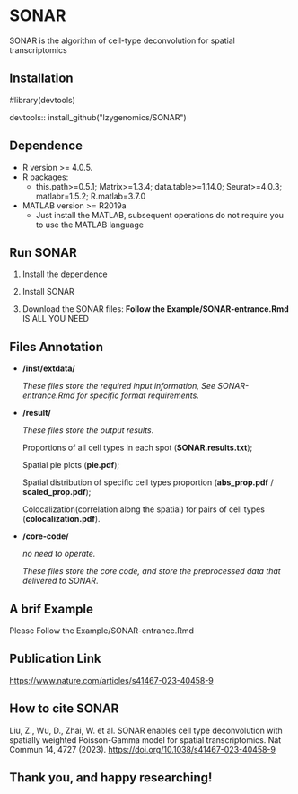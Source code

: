 # SONAR
SONAR is the algorithm of cell-type deconvolution for spatial transcriptomics

## Installation
#library(devtools)

devtools:: install_github("lzygenomics/SONAR")

## Dependence

- R version >= 4.0.5.
- R packages: 
  - this.path>=0.5.1; Matrix>=1.3.4; data.table>=1.14.0; Seurat>=4.0.3;  matlabr=1.5.2; R.matlab=3.7.0
- MATLAB version >= R2019a 
  - Just install the MATLAB, subsequent operations do not require you to use the MATLAB language

## Run SONAR

1. Install the dependence

2. Install SONAR

3. Download the SONAR files: **Follow the Example/SONAR-entrance.Rmd** IS ALL YOU NEED

## Files Annotation

- **/inst/extdata/**	

  *These files store the required input information, See SONAR-entrance.Rmd for specific format requirements.*


- **/result/**

  *These files store the output results*.

  Proportions of all cell types in each spot (**SONAR.results.txt**);

  Spatial pie plots (**pie.pdf**);

  Spatial distribution of specific cell types proportion (**abs_prop.pdf** / **scaled_prop.pdf**);

  Colocalization(correlation along the spatial) for pairs of cell types (**colocalization.pdf**).


- **/core-code/**	

  *no need to operate.*

  *These files store the core code, and store the preprocessed data that delivered to SONAR*.
  
## A brif Example

Please Follow the Example/SONAR-entrance.Rmd

## Publication Link

  https://www.nature.com/articles/s41467-023-40458-9

## How to cite SONAR

Liu, Z., Wu, D., Zhai, W. et al. SONAR enables cell type deconvolution with spatially weighted Poisson-Gamma model for spatial transcriptomics. Nat Commun 14, 4727 (2023). https://doi.org/10.1038/s41467-023-40458-9

## Thank you, and happy researching!

